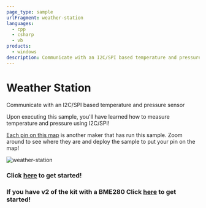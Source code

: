 ```yaml
---
page_type: sample
urlFragment: weather-station
languages:
  - cpp
  - csharp
  - vb
products:
  - windows
description: Communicate with an I2C/SPI based temperature and pressure sensor with Windows 10 IoT Core.
---
```


# Weather Station

Communicate with an I2C/SPI based temperature and pressure sensor

Upon executing this sample, you'll have learned how to measure temperature and pressure using I2C/SPI!

[Each pin on this map](https://adafruitsample.azurewebsites.net/cardViewer?lesson=203) is another maker that has run this sample. Zoom around to see where they are and deploy the sample to put your pin on the map!

![weather-station](../../../Resources/images/AdafruitStarterPack/WeatherStation.jpg)

### Click [here](https://www.hackster.io/windows-iot/weather-station) to get started!

### If you have v2 of the kit with a BME280 Click [here](https://www.hackster.io/windows-iot/weather-station-v-2-0-8abe16?auth_token=80b912d8d81919969ccab0080ddd8e2f) to get started!

